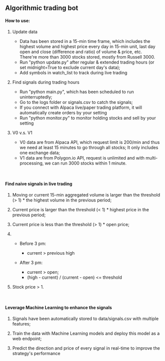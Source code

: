 ## Algorithmic trading bot
   
#### How to use:

1. Update data 
   - Data has been stored in a 15-min time frame, which includes the highest volume and highest price every day in 15-min unit, last day open and close (difference and ratio) of volume & price, etc. There're more than 3000 stocks stored, mostly from Russell 3000.
   - Run "python update.py" after regular & extended trading hours (or set midnight=True to exclude current day's data);
   - Add symbols in watch_list to track during live trading


2. Find signals during trading hours
   - Run "python main.py", which has been scheduled to run uninterruptedly;
   - Go to the logs folder or signals.csv to catch the signals;
   - If you connect with Alpaca live/paper trading platform, it will automatically create orders by your setting
   - Run "python monitor.py" to monitor holding stocks and sell by your setting


3. V0 v.s. V1
   - V0 data are from Alpaca API, which request limit is 200/min and thus we need at least 15 minutes to go through all stocks; It only includes one exchange data;
   - V1 data are from Polygon.io API, request is unlimited and with multi-processing, we can run 3000 stocks within 1 minute.<br/>
<br/>


#### Find naive signals in live trading

1. Moving or current 15-min aggregated volume is larger than the threshold (> 1) * the highest volume in the previous period;

2. Current price is larger than the threshold (< 1) * highest price in the previous period;

3. Current price is less than the threshold (> 1) * open price;

4. - Before 3 pm:
     - current > previous high
   
   - After 3 pm: 
     - current > open;
     - (high - current) / (current - open) <= threshold 

5. Stock price > 1. <br/>
<br/>

#### Leverage Machine Learning to enhance the signals 

1. Signals have been automatically stored to data/signals.csv with multiple features;

2. Train the data with Machine Learning models and deploy this model as a web endpoint;

3. Predict the direction and price of every signal in real-time to improve the strategy's performance
